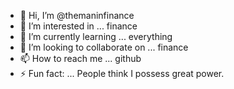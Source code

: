 - 👋 Hi, I’m @themaninfinance
- 👀 I’m interested in ... finance
- 🌱 I’m currently learning ... everything
- 💞️ I’m looking to collaborate on ... finance
- 📫 How to reach me ... github
- ⚡ Fun fact: ... People think I possess great power.

<!---
themaninfinance/themaninfinance is a ✨ special ✨ repository because its `README.md` (this file) appears on your GitHub profile.
You can click the Preview link to take a look at your changes.
--->
